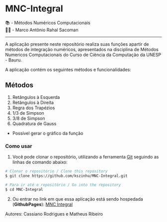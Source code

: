 # MNC-Integral

📚 - Métodos Numéricos Computacionais  
👨‍🏫 - Marco Antônio Rahal Sacoman

---

A aplicação presente neste repositório realiza suas funções apartir de métodos de integração numéricos, apresentados na disciplina de Métodos Numericos Computacionais do Curso de Ciência da Computação da UNESP - Bauru.

A aplicação contém os seguintes métodos e funcionalidades:

## Métodos

1. Retângulos à Esquerda
2. Retângulos à Direita
3. Regra dos Trapézios
4. 1/3 de Simpson
5. 3/8 de Simpson
6. Quadratura de Gauss

+ Possível gerar o gráfico da função

### Como usar

1. Você pode clonar o repositório, utilizando a ferramenta [Git](https://git-scm.com) seguindo as linhas de comando abaixo:
```bash
# Clonar o repositório / Clone this repository
$ git clone https://github.com/kszinhu/MNC-Integral.git

# Para ir até o repositório / Go into the repository
$ cd MNC-Integral
```

2. Ou entrar no link em que essa aplicação está sendo hospedada (**GithubPages**):
[MNC Integral](https://kszinhu.github.io/MNC-Integral/)

Autores: Cassiano Rodrigues e Matheus Ribeiro
